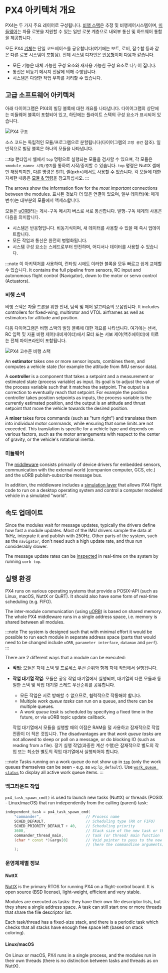 # PX4 아키텍처 개요

PX4는 두 가지 주요 레이어로 구성됩니다. [비행 스택](#flight-stack)은 추정 및 비행제어시스템이며, [미들웨어](#middleware)는 자율 로봇을 지원할 수 있는 일반 로봇 계층으로 내외부 통신 및 하드웨어 통합을 제공합니다.

모든 PX4 [기체](../airframes/README.md)는 단일 코드베이스를 공유합니다(여기에는 보트, 로버, 잠수함 등과 같은 다른 로봇 시스템이 포함됨). 전체 시스템 디자인은 [반응형](http://www.reactivemanifesto.org)이며 다음과 같습니다.

- 모든 기능은 대체 가능한 구성 요소와 재사용 가능한 구성 요소로 나누어 집니다.
- 통신은 비동기 메시지 전달에 의해 수행됩니다.
- 시스템은 다양한 작업 부하를 처리할 수 있습니다.

<a id="architecture"></a>

## 고급 소프트웨어 아키텍처

아래 다이어그램은 PX4의 빌딩 블록에 대한 개요를 나타냅니다. 다이어그램의 상단에는 미들웨어 블록이 포함되어 있고, 하단에는 플라이트 스택의 구성 요소가 표시되어 있습니다.

![PX4 구조](../../assets/diagrams/PX4_Architecture.svg)


<!-- This diagram can be updated from
[here](https://drive.google.com/file/d/0B1TDW9ajamYkaGx3R0xGb1NaeU0/view?usp=sharing)
and opened with draw.io Diagrams. You might need to request access if you
don't have a px4.io Google account.
Caution: it can happen that after exporting some of the arrows are wrong. In
that case zoom into the graph until the arrows are correct, and then export
again. -->

소스 코드는 독립적인 모듈/프로그램으로 분할됩니다(다이어그램의 `고정 공간` 참조). 일반적으로 빌딩 블록은 하나의 모듈을 나타냅니다.

:::tip
런타임시 쉘에서 `top` 명령으로 실행되는 모듈을 검사할 수 있으며, 각 모듈은 `<module_name> 시작/중지`를 통하여 시작/중지할 수 있습니다. `top` 명령은 NuttX 셸에만 해당되지만, 다른 명령은 SITL 셸(pxh>)에서도 사용할 수 있습니다. 각 모듈에 대한 자세한 내용은 [모듈 & 명령](../modules/modules_main.md)을 참고하십시오.
:::

The arrows show the information flow for the _most important_ connections between the modules. 표시된 것보다 더 많은 연결이 있으며, 일부 데이터(예: 매개변수)는 대부분의 모듈에서 액세스합니다.

모듈은 [uORB](../middleware/uorb.md)라는 게시-구독 메시지 버스로 서로 통신합니다. 발행-구독 체계의 사용은 다음을 의미합니다.

- 시스템은 반응형입니다. 비동기식이며, 새 데이터를 사용할 수 있을 때 즉시 업데이트합니다.
- 모든 작업과 통신은 완전히 병렬화됩니다.
- 시스템 구성 요소는 스레드로부터 안전하며, 어디서나 데이터를 사용할 수 있습니다.

:::note
이 아키텍처를 사용하여, 런타임 시에도 이러한 블록을 모두 빠르고 쉽게 교체할 수 있습니다. It contains the full pipeline from sensors, RC input and autonomous flight control (Navigator), down to the motor or servo control (Actuators).

### 비행 스택

비행 스택은 자율 드론을 위한 안내, 탐색 및 제어 알고리즘의 모음입니다. It includes controllers for fixed-wing, multirotor and VTOL airframes as well as estimators for attitude and position.

다음 다이어그램은 비행 스택의 빌딩 블록에 대한 개요를 나타냅니다. 여기에는 센서, RC 입력 및 자율 비행 제어(내비게이터)에서 모터 또는 서보 제어(액추에이터)에 이르는 전체 파이프라인이 포함됩니다.

![PX4 고수준 비행 스택](../../assets/diagrams/PX4_High-Level_Flight-Stack.svg)


<!-- This diagram can be updated from
[here](https://drive.google.com/a/px4.io/file/d/15J0eCL77fHbItA249epT3i2iOx4VwJGI/view?usp=sharing)
and opened with draw.io Diagrams. You might need to request access if you
don't have a px4.io Google account.
Caution: it can happen that after exporting some of the arrows are wrong. In
that case zoom into the graph until the arrows are correct, and then export
again. -->

An **estimator** takes one or more sensor inputs, combines them, and computes a vehicle state (for example the attitude from IMU sensor data).

A **controller** is a component that takes a setpoint and a measurement or estimated state (process variable) as input. Its goal is to adjust the value of the process variable such that it matches the setpoint. The output is a correction to eventually reach that setpoint. For example the position controller takes position setpoints as inputs, the process variable is the currently estimated position, and the output is an attitude and thrust setpoint that move the vehicle towards the desired position.

A **mixer** takes force commands (such as "turn right") and translates them into individual motor commands, while ensuring that some limits are not exceeded. This translation is specific for a vehicle type and depends on various factors, such as the motor arrangements with respect to the center of gravity, or the vehicle's rotational inertia.

<a id="middleware"></a>

### 미들웨어

The [middleware](../middleware/README.md) consists primarily of device drivers for embedded sensors, communication with the external world (companion computer, GCS, etc.) and the uORB publish-subscribe message bus.

In addition, the middleware includes a [simulation layer](../simulation/README.md) that allows PX4 flight code to run on a desktop operating system and control a computer modeled vehicle in a simulated "world".

## 속도 업데이트

Since the modules wait for message updates, typically the drivers define how fast a module updates. Most of the IMU drivers sample the data at 1kHz, integrate it and publish with 250Hz. Other parts of the system, such as the `navigator`, don't need such a high update rate, and thus run considerably slower.

The message update rates can be [inspected](../middleware/uorb.md) in real-time on the system by running `uorb top`.

<a id="runtime-environment"></a>

## 실행 환경

PX4 runs on various operating systems that provide a POSIX-API (such as Linux, macOS, NuttX or QuRT). It should also have some form of real-time scheduling (e.g. FIFO).

The inter-module communication (using [uORB](../middleware/uorb.md)) is based on shared memory. The whole PX4 middleware runs in a single address space, i.e. memory is shared between all modules.

:::note
The system is designed such that with minimal effort it would be possible to run each module in separate address space (parts that would need to be changed include `uORB`, `parameter interface`, `dataman` and `perf`).
:::

There are 2 different ways that a module can be executed:

- **작업**: 모듈은 자체 스택 및 프로세스 우선 순위와 함께 자체 작업에서 실행됩니다.
- **작업 대기열 작업**: 모듈은 공유 작업 대기열에서 실행되며, 대기열의 다른 모듈과 동일한 스택 및 작업 대기열 스레드 우선순위를 공유합니다.

  - 모든 작업은 서로 방해할 수 없으므로, 협력적으로 작동해야 합니다.
  - Multiple _work queue tasks_ can run on a queue, and there can be multiple queues.
  - A _work queue task_ is scheduled by specifying a fixed time in the future, or via uORB topic update callback.

  작업 대기열에서 모듈을 실행할 때의 이점은 RAM을 덜 사용하고 잠재적으로 작업 전환이 더 적은 것입니다. The disadvantages are that _work queue tasks_ are not allowed to sleep or poll on a message, or do blocking IO (such as reading from a file). 장기 실행 작업(과중한 계산 수행)은 잠재적으로 별도의 작업 또는 최소한 별도의 작업 대기열에서 실행되어야 합니다.

:::note
Tasks running on a work queue do not show up in [`top`](../modules/modules_command.md#top) (only the work queues themselves can be seen - e.g. as `wq:lp_default`). Use [`work_queue status`](../modules/modules_system.md#work-queue) to display all active work queue items.
:::

### 백그라운드 작업

`px4_task_spawn_cmd()` is used to launch new tasks (NuttX) or threads (POSIX - Linux/macOS) that run independently from the calling (parent) task:

```cpp
independent_task = px4_task_spawn_cmd(
    "commander",                    // Process name
    SCHED_DEFAULT,                  // Scheduling type (RR or FIFO)
    SCHED_PRIORITY_DEFAULT + 40,    // Scheduling priority
    3600,                           // Stack size of the new task or thread
    commander_thread_main,          // Task (or thread) main function
    (char * const *)&argv[0]        // Void pointer to pass to the new task
                                    // (here the commandline arguments).
    );
```

### 운영체제별 정보

#### NuttX

[NuttX](https://nuttx.apache.org//) is the primary RTOS for running PX4 on a flight-control board. It is open source (BSD license), light-weight, efficient and very stable.

Modules are executed as tasks: they have their own file descriptor lists, but they share a single address space. A task can still start one or more threads that share the file descriptor list.

Each task/thread has a fixed-size stack, and there is a periodic task which checks that all stacks have enough free space left (based on stack coloring).

#### Linux/macOS

On Linux or macOS, PX4 runs in a single process, and the modules run in their own threads (there is no distinction between tasks and threads as on NuttX).
